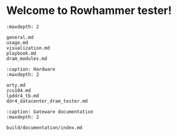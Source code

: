 # Welcome to Rowhammer tester!

```{toctree}
:maxdepth: 2

general.md
usage.md
visualization.md
playbook.md
dram_modules.md
```
```{toctree}
:caption: Hardware
:maxdepth: 2

arty.md
zcu104.md
lpddr4_tb.md
ddr4_datacenter_dram_tester.md
```

```{toctree}
:caption: Gateware documentation
:maxdepth: 2

build/documentation/index.md
```


